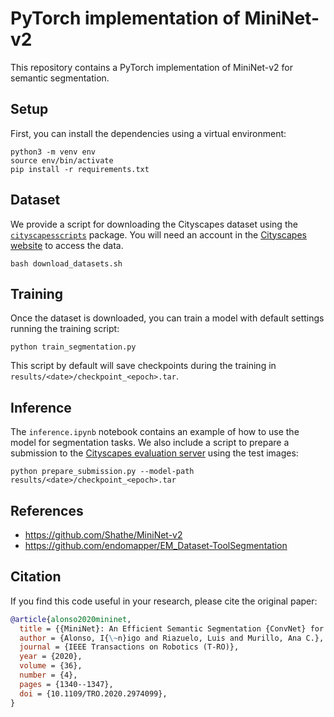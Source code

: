 # PyTorch implementation of MiniNet-v2

This repository contains a PyTorch implementation of MiniNet-v2 for semantic segmentation.

## Setup

First, you can install the dependencies using a virtual environment:

```
python3 -m venv env
source env/bin/activate
pip install -r requirements.txt
```

## Dataset

We provide a script for downloading the Cityscapes dataset using the [`cityscapesscripts`](https://github.com/mcordts/cityscapesScripts) package. You will need an account in the [Cityscapes website](https://www.cityscapes-dataset.com/) to access the data.

```
bash download_datasets.sh
```

## Training

Once the dataset is downloaded, you can train a model with default settings running the training script:

```
python train_segmentation.py
```

This script by default will save checkpoints during the training in `results/<date>/checkpoint_<epoch>.tar`.

## Inference

The `inference.ipynb` notebook contains an example of how to use the model for segmentation tasks. We also include a script to prepare a submission to the [Cityscapes evaluation server](https://www.cityscapes-dataset.com/benchmarks/) using the test images:

```
python prepare_submission.py --model-path results/<date>/checkpoint_<epoch>.tar
```

## References

* https://github.com/Shathe/MiniNet-v2
* https://github.com/endomapper/EM_Dataset-ToolSegmentation

## Citation

If you find this code useful in your research, please cite the original paper:

```bibtex
@article{alonso2020mininet,
  title = {{MiniNet}: An Efficient Semantic Segmentation {ConvNet} for Real-Time Robotic Applications},
  author = {Alonso, I{\~n}igo and Riazuelo, Luis and Murillo, Ana C.},
  journal = {IEEE Transactions on Robotics (T-RO)},
  year = {2020},
  volume = {36},
  number = {4},
  pages = {1340--1347},
  doi = {10.1109/TRO.2020.2974099},
}
```

